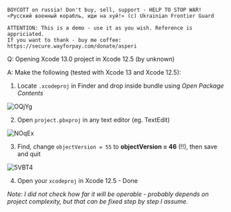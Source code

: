 ```
BOYCOTT on russia! Don't buy, sell, support - HELP TO STOP WAR!
«Русский военный корабль, иди на хуй!» (c) Ukrainian Frontier Guard

ATTENTION: This is a demo - use it as you wish. Reference is appriciated.
If you want to thank - buy me coffee: https://secure.wayforpay.com/donate/asperi
```

Q: Opening Xcode 13.0 project in Xcode 12.5 (by unknown)

A: Make the following (tested with Xcode 13 and Xcode 12.5):

1) Locate `.xcodeproj` in Finder and drop inside bundle using *Open Package Contents*

![OQjYg](https://user-images.githubusercontent.com/62171579/170932837-e7e75a2d-5e8c-4915-9f78-b286e5f9f899.png)

2) Open `project.pbxproj` in any text editor (eg. TextEdit)

![NOqEx](https://user-images.githubusercontent.com/62171579/170932852-8fb441eb-01d5-4ce1-9ccb-9fbc10d041d1.png)

3) Find, change `objectVersion = 55` to **objectVersion = 46** (!!), then save and quit

![5VBT4](https://user-images.githubusercontent.com/62171579/170932882-266d6773-375e-44c2-9c31-c58f37078a29.png)

4) Open your `xcodeproj` in Xcode 12.5 - Done

*Note: I did not check how far it will be operable - probably depends on project complexity, but that can be fixed step by step I assume.*

